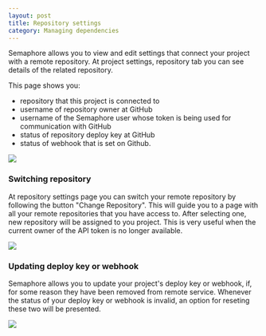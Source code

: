 ```yaml
---
layout: post
title: Repository settings
category: Managing dependencies
---
```


Semaphore allows you to view and edit settings that connect your project with a
remote repository. At project settings, repository tab you can see details of the 
related repository.

This page shows you:

- repository that this project is connected to 
- username of repository owner at GitHub 
- username of the Semaphore user whose token is being used for communication with GitHub 
- status of repository deploy key at GitHub
- status of webhook that is set on Github.

<img src="/docs/assets/img/repositor-tab/repository-tab-details.png" class="img-responsive">

### Switching repository

At repository settings page you can switch your remote repository by following
the button "Change Repository". This will guide you to a page with all your
remote repositories that you have access to. After selecting one, new repository
will be assigned to you project. This is very useful when the current owner of
the API token is no longer available.

<img src="/docs/assets/img/repositor-tab/repository-change.png" class="img-responsive">

### Updating deploy key or webhook

Semaphore allows you to update your project's deploy key or webhook, if, for
some reason they have been removed from remote service. Whenever the status of
your deploy key or webhook is invalid, an option for reseting these two will be
presented.

<img src="/docs/assets/img/repositor-tab/repository-status-bad.png" class="img-responsive">
